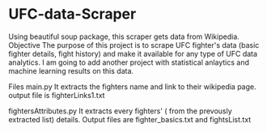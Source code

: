 # UFC-data-Scraper
Using beautiful soup package, this scraper gets data from Wikipedia.
Objective
The purpose of this project is to scrape UFC fighter's data (basic fighter details, fight history) and make it available for any type of UFC data analytics. I am going to add another project with statistical anlaytics and machine learning results on this data.

Files
main.py
It extracts the fighters name and link to their wikipedia page.
output file is fighterLinks1.txt

fightersAttributes.py
It extracts every fighters' ( from the prevously extracted list) details. 
Output files are fighter_basics.txt and fightsList.txt
